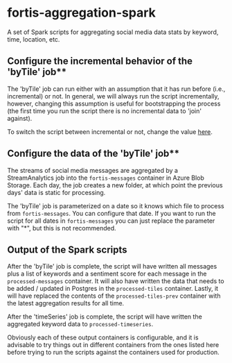 # fortis-aggregation-spark

A set of Spark scripts for aggregating social media data stats by keyword, time, location, etc.

## Configure the incremental behavior of the 'byTile' job**

The 'byTile' job can run either with an assumption that it has run before (i.e., incremental) or not. In general, we will always run the script incrementally, however, changing this assumption is useful for bootstrapping the process (the first time you run the script there is no incremental data to 'join' against).

To switch the script between incremental or not, change the value [here](https://github.com/CatalystCode/project-fortis/blob/master/fortis-aggregation-spark/jobs/bytileAggregator.py#L550).

## Configure the data of the 'byTile' job**

The streams of social media messages are aggregated by a StreamAnalytics job into the `fortis-messages` container in Azure Blob Storage. Each day, the job creates a new folder, at which point the previous days' data is static for processing.

The 'byTile' job is parameterized on a date so it knows which file to process from `fortis-messages`.  You can configure that date. If you want to run the script for all dates in `fortis-messages` you can just replace the parameter with "*", but this is not recommended.


## Output of the Spark scripts

After the 'byTile' job is complete, the script will have written all messages plus a list of keywords and a sentiment score for each message in the `processed-messages` container.  It will also have written the data that needs to be added / updated in Postgres in the `processed-tiles` container.  Lastly, it will have replaced the contents of the `processed-tiles-prev` container with the latest aggregation results for all time.

After the 'timeSeries' job is complete, the script will have written the aggregated keyword data to `processed-timeseries`.

Obviously each of these output containers is configurable, and it is advisable to try things out in different containers from the ones listed here before trying to run the scripts against the containers used for production.
